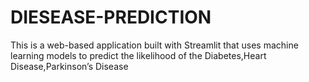 # DIESEASE-PREDICTION
This is a web-based application built with Streamlit that uses machine learning models to predict the likelihood of the Diabetes,Heart Disease,Parkinson’s Disease

